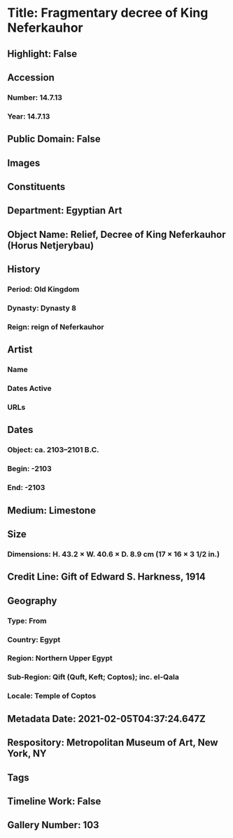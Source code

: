 # Title: Fragmentary decree of King Neferkauhor
## Highlight: False
## Accession
### Number: 14.7.13
### Year: 14.7.13
## Public Domain: False
## Images
## Constituents
## Department: Egyptian Art
## Object Name: Relief, Decree of King Neferkauhor (Horus Netjerybau)
## History
### Period: Old Kingdom
### Dynasty: Dynasty 8
### Reign: reign of Neferkauhor
## Artist
### Name
### Dates Active
### URLs
## Dates
### Object: ca. 2103–2101 B.C.
### Begin: -2103
### End: -2103
## Medium: Limestone
## Size
### Dimensions: H. 43.2 × W. 40.6 × D. 8.9 cm (17 × 16 × 3 1/2 in.)
## Credit Line: Gift of Edward S. Harkness, 1914
## Geography
### Type: From
### Country: Egypt
### Region: Northern Upper Egypt
### Sub-Region: Qift (Quft, Keft; Coptos); inc. el-Qala
### Locale: Temple of Coptos
## Metadata Date: 2021-02-05T04:37:24.647Z
## Respository: Metropolitan Museum of Art, New York, NY
## Tags
## Timeline Work: False
## Gallery Number: 103
